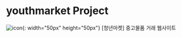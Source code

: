 # youthmarket Project
![icon](https://github.com/user-attachments/assets/e3e660b1-719d-4484-994b-efdb280d5b64){: width="50px" height="50px"} [청년마켓] 중고물품 거래 웹사이트

